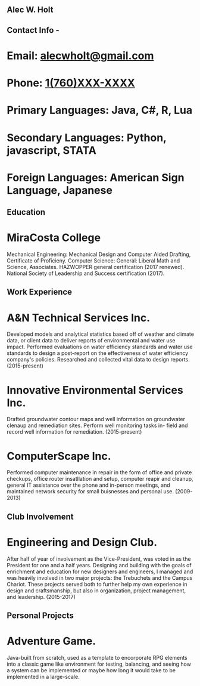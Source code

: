 ## Alec W. Holt

## Contact Info - 
  # Email: [alecwholt@gmail.com](gmail.com)
  # Phone: [1(760)XXX-XXXX](skype.com)
  
# Primary Languages: Java, C#, R, Lua

# Secondary Languages: Python, javascript, STATA

# Foreign Languages: American Sign Language, Japanese
 
## Education

# MiraCosta College
Mechanical Engineering: Mechanical Design and Computer Aided Drafting, Certificate of Proficieny.
Computer Science: 
General: Liberal Math and Science, Associates.
         HAZWOPPER general certification (2017 renewed).
         National Society of Leadership and Success certification (2017).

## Work Experience

  # A&N Technical Services Inc.
   Developed models and analytical statistics based off of weather and climate data, or client data to deliver reports of environmental  and water use impact. Performed evaluations on water efficiency standards and water use standards to design a post-report on the       effectiveness of water efficiency company's policies. Researched and collected vital data to design reports. (2015-present)
  
  # Innovative Environmental Services Inc.
   Drafted groundwater contour maps and well information on groundwater clenaup and remediation sites. Perform well monitoring tasks in- field and record well information for remediation. (2015-present)
  
  # ComputerScape Inc.
   Performed computer maintenance in repair in the form of office and private checkups, office router insatllation and setup, computer  reapir and cleanup, general IT assistance over the phone and in-person meetings, and maintained network security for small buisnesses   and personal use. (2009-2013)
  
## Club Involvement

  # Engineering and Design Club.
   After half of year of involvement as the Vice-President, was voted in as the President for one and a half years. Designing and building with the goals of enrichment and education for new designers and engineers, I managed and was heavily involved in two major projects: the Trebuchets and the Campus Chariot. These projects served both to further help my own experience in design and craftsmanship, but also in organization, project management, and leadership. (2015-2017) 
    
## Personal Projects
  
  # Adventure Game.
   Java-built from scratch, used as a template to encorporate RPG elements into a classic game like environment for testing, balancing, and seeing how a system can be implemented or maybe how long it would take to be implemented in a large-scale.  
    
  
